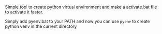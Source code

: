 Simple tool to create python virtual environment and make a activate.bat file to activate it faster.

Simply add pyenv.bat to your PATH and now you can use `pyenv` to create python venv in the current directory